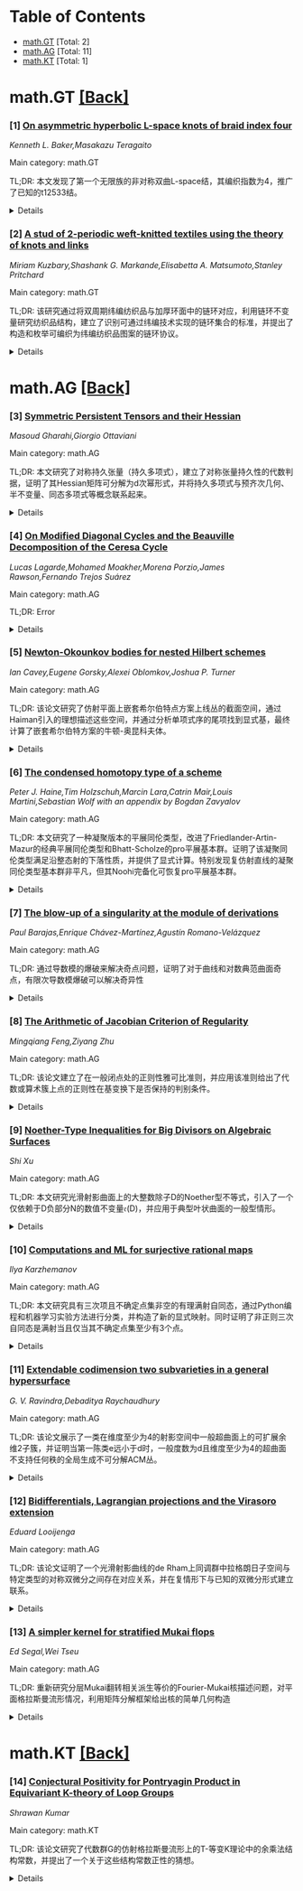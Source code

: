 <div id=toc></div>

# Table of Contents

- [math.GT](#math.GT) [Total: 2]
- [math.AG](#math.AG) [Total: 11]
- [math.KT](#math.KT) [Total: 1]


<div id='math.GT'></div>

# math.GT [[Back]](#toc)

### [1] [On asymmetric hyperbolic L-space knots of braid index four](https://arxiv.org/abs/2510.07618)
*Kenneth L. Baker,Masakazu Teragaito*

Main category: math.GT

TL;DR: 本文发现了第一个无限族的非对称双曲L-space结，其编织指数为4，推广了已知的t12533结。


<details>
  <summary>Details</summary>
Motivation: 在SnapPy普查中，只有9个非对称L-space结，其中t12533是唯一已知的编织指数为4的例子。为了寻找更多此类结，需要构造无限族。

Method: 通过推广已知的t12533结，构造了一个无限族的非对称双曲L-space结。

Result: 成功构造了第一个无限族的非对称双曲L-space结，这些结的编织指数均为4。

Conclusion: 这项工作填补了非对称双曲L-space结无限族构造的空白，为研究此类结提供了新的实例。

Abstract: A knot is called an L-space knot if it admits a positive Dehn surgery
yielding an L-space. In the SnapPy census, there are exactly 9 asymmetric
L-space knots. Among them, the knot t12533 is the only known example of braid
index 4. We generalize this knot, and give the first infinite family of
asymmetric hyperbolic L-space knots of braid index 4.

</details>


### [2] [A stud of 2-periodic weft-knitted textiles using the theory of knots and links](https://arxiv.org/abs/2510.08384)
*Miriam Kuzbary,Shashank G. Markande,Elisabetta A. Matsumoto,Stanley Pritchard*

Main category: math.GT

TL;DR: 该研究通过将双周期纬编纺织品与加厚环面中的链环对应，利用链环不变量研究纺织品结构，建立了识别可通过纬编技术实现的链环集合的标准，并提出了构造和枚举可编织为纬编纺织品图案的链环协议。


<details>
  <summary>Details</summary>
Motivation: 研究动机是利用拓扑学中的链环理论来研究纬编纺织品结构，建立纺织品与数学结构之间的对应关系，从而开发新型非传统的纬编针法图案。

Method: 通过建立双周期纬编纺织品与加厚环面中链环的对应关系，利用链环不变量分析纺织品结构，提出构造和枚举可编织链环的协议，并分析其拓扑特性。

Result: 确定了可通过纬编技术实现的链环集合，这些链环与欧几里得三维空间中的带状结和链环具有拓扑对应关系，提出了关于swatches链环补集的双曲结构和多变量亚历山大多项式的猜想。

Conclusion: 该研究成功建立了纬编纺织品与拓扑链环之间的数学对应关系，为开发新型编织图案提供了理论基础，并为进一步研究编织结构的拓扑特性开辟了新方向。

Abstract: In this study, we use a correspondence between two-periodic weft-knitted
textiles and links in the thickened torus to study the former using link
invariants. We establish a criterion to identify the set of links whose
elements are realized through techniques of weft-knitting leading to new,
unconventional types of weft-knitting stitch patterns. A crucial topological
underpinning of these links is shown to be their correspondence with ribbon
knots and links in Euclidean three-space and equivalently in the three-sphere.
Using the mechanics of weft-knitting, we propose a protocol for constructing
and enumerating links in the thickened torus that can be knitted as a motif of
a weft-knitted textile, and we call such links \emph{swatches}. Based on our
analysis of link invariants of swatches, we propose conjectures on hyperbolic
structure of the link complements of swatches and their multivariable Alexander
polynomials.

</details>


<div id='math.AG'></div>

# math.AG [[Back]](#toc)

### [3] [Symmetric Persistent Tensors and their Hessian](https://arxiv.org/abs/2510.07404)
*Masoud Gharahi,Giorgio Ottaviani*

Main category: math.AG

TL;DR: 本文研究了对称持久张量（持久多项式），建立了对称张量持久性的代数判据，证明了其Hessian矩阵可分解为d次幂形式，并将持久多项式与预齐次几何、半不变量、同态多项式等概念联系起来。


<details>
  <summary>Details</summary>
Motivation: 研究对称持久张量的代数特征，为张量秩的下界估计提供有效判据，并将这类张量与几何和代数中的相关概念建立联系。

Method: 利用Hessian矩阵的行列式性质，结合B. Segre的经典结果，通过代数几何方法分析对称持久张量的特征，并建立与预齐次几何、半不变量等概念的连接。

Result: 建立了对称张量持久性的充要条件：其Hessian行列式等于非零线性形式的d(n-2)次幂；证明了持久张量的Hessian可分解为(n-2)次形式的d次幂；发现所有持久三次型都是同态的。

Conclusion: 为对称持久张量提供了明确的代数特征，建立了与多个数学领域的深刻联系，为张量秩理论和代数几何研究提供了新的视角和工具。

Abstract: Persistent tensors, introduced in [Quantum 8 (2024), 1238], and inspired by
quantum information theory, form a recursively defined class of tensors that
remain stable under the substitution method and thereby yield nontrivial lower
bounds on tensor rank. In this work, we investigate the symmetric case-namely,
symmetric persistent tensors, or equivalently, persistent polynomials. We
establish that a symmetric tensor in $\mathrm{Sym}^n \mathbb{C}^d$ is
persistent if the determinant of its Hessian equals the $d(n-2)$-th power of a
nonzero linear form. The converse is verified for cubic tensors ($n=3$) or for
$d \leq 3$, by leveraging classical results of B. Segre. Moreover, we
demonstrate that the Hessian of a symmetric persistent tensor factors as the
$d$-th power of a form of degree $(n-2)$. Our main results provide an explicit
necessary and sufficient criterion for persistence, thereby offering an
effective algebraic characterization of this class of tensors. Beyond
characterization, we present normal forms in small dimensions, place persistent
polynomials within prehomogeneous geometry, and connect them with
semi-invariants, homaloidal polynomials, and Legendre transforms. Particularly,
we prove that all persistent cubics are homaloidal.

</details>


### [4] [On Modified Diagonal Cycles and the Beauville Decomposition of the Ceresa Cycle](https://arxiv.org/abs/2510.07416)
*Lucas Lagarde,Mohamed Moakher,Morena Porzio,James Rawson,Fernando Trejos Suárez*

Main category: math.AG

TL;DR: Error


<details>
  <summary>Details</summary>
Motivation: Error

Method: Error

Result: Error

Conclusion: Error

Abstract: Let $C$ be a curve of genus $g \geq 2$, and let $J$ be its Jacobian. The
choice of a degree 1 divisor $e$ on $C$ gives an embedding of $C$ into $J$; we
denote by $[C]_{}^{e}\in \mathrm{CH}\left( J;\mathbb{Q} \right) $ the class in
the Chow group of $J$ defined by the image of this embedding. It is known from
the work of S.-W. Zhang that the vanishing of the Ceresa cycle
$\mathrm{Cer}(C,e):=[C]^{e} - [-1]_* [C]^e$ is equivalent to both the vanishing
of the 1st Beauville component $[C]_{(1)}^e$ and the vanishing of the 3rd
Gross--Kudla--Schoen modified diagonal cycle $\Gamma^3(C,e) \in
\mathrm{CH}(C^3;\mathbb{Q})$. In this paper, we extend this result to show that
the vanishing of the $s$-th Beauville component $[C]^e_{(s)}$ for $s \geq 1$ is
equivalent to the vanishing of the $(s+2)$-nd modified diagonal cycle
$\Gamma^{s + 2}(C, e) \in \mathrm{CH}(C^{s+2};\mathbb{Q})$. We also establish
"successive vanishing" results for these cycles: for instance, if $\Gamma^n(C,
e) = \Gamma^{n + 1}(C, e)=0$, then $\Gamma^{k}(C, e) = 0$ for all $k \geq n$.
In the $s=1$ case, we show an integral refinement to the original statement,
relating the order of torsion of $\mathrm{Cer}(C,e) \in
\mathrm{CH}(J;\mathbb{Z})$ to that of $\Gamma^3(C,e) \in
\mathrm{CH}(C^3;\mathbb{Z})$.

</details>


### [5] [Newton-Okounkov bodies for nested Hilbert schemes](https://arxiv.org/abs/2510.07420)
*Ian Cavey,Eugene Gorsky,Alexei Oblomkov,Joshua P. Turner*

Main category: math.AG

TL;DR: 该论文研究了仿射平面上嵌套希尔伯特点方案上线丛的截面空间，通过Haiman引入的理想描述这些空间，并通过分析单项式序的尾项找到显式基，最终计算了嵌套希尔伯特方案的牛顿-奥昆科夫体。


<details>
  <summary>Details</summary>
Motivation: 研究嵌套希尔伯特方案上线丛的截面空间，旨在深入理解这些几何对象的代数结构，并为计算相关的牛顿-奥昆科夫体提供理论基础。

Method: 使用Haiman引入的理想来描述截面空间，通过分析单项式序的尾项来构造显式基。

Result: 成功描述了截面空间的结构，找到了显式基，并计算出了嵌套希尔伯特方案的牛顿-奥昆科夫体。

Conclusion: 该方法有效解决了嵌套希尔伯特方案上线丛截面空间的描述问题，并为相关几何不变量计算提供了新工具。

Abstract: We study sections of line bundles on the nested Hilbert scheme of points on
the affine plane. We describe the spaces of sections in terms of certain ideals
introduced by Haiman, and find explicit bases for them by analyzing the
trailing terms in some monomial order. As a consequence, we compute the
Newton-Okounkov bodies for nested Hilbert schemes.

</details>


### [6] [The condensed homotopy type of a scheme](https://arxiv.org/abs/2510.07443)
*Peter J. Haine,Tim Holzschuh,Marcin Lara,Catrin Mair,Louis Martini,Sebastian Wolf with an appendix by Bogdan Zavyalov*

Main category: math.AG

TL;DR: 本文研究了一种凝聚版本的平展同伦类型，改进了Friedlander-Artin-Mazur的经典平展同伦类型和Bhatt-Scholze的pro平展基本群。证明了该凝聚同伦类型满足沿整态射的下落性质，并提供了显式计算。特别发现复仿射直线的凝聚同伦类型基本群非平凡，但其Noohi完备化可恢复pro平展基本群。


<details>
  <summary>Details</summary>
Motivation: 旨在构建一个更精细的平展同伦理论，统一并改进现有的平展同伦类型和pro平展基本群理论，解决经典理论中的局限性。

Method: 使用Barwick-Glasman-Haine引入的概形Galois范畴来描述凝聚同伦类型，证明其沿整态射的下落性质，并通过显式计算（如连续函数环）验证理论。

Result: 证明了凝聚同伦类型满足下落性质，发现复仿射直线的凝聚同伦类型基本群非平凡，但其Noohi完备化可恢复pro平展基本群，且通过拟分离商可修正该群的异常性质。

Conclusion: 凝聚同伦类型提供了一个统一且更精细的平展同伦理论框架，能够捕捉到经典理论无法检测的拓扑信息，同时通过适当的修正可恢复与现有理论的一致性。

Abstract: We study a condensed version of the \'etale homotopy type of a scheme, which
refines both the usual \'etale homotopy type of Friedlander-Artin-Mazur and the
pro\'etale fundamental group of Bhatt-Scholze. In the first part of this paper,
we prove that this condensed homotopy type satisfies descent along integral
morphisms and that the expected fiber sequences hold. We also provide explicit
computations, for example, for rings of continuous functions. A key ingredient
in many of our arguments is a description of the condensed homotopy type using
the Galois category of a scheme introduced by Barwick-Glasman-Haine.
  In the second part, we focus on the fundamental group of the condensed
homotopy type in more detail. We show that, unexpectedly, the fundamental group
of the condensed homotopy type of the affine line $\mathbf{A}^1_{\mathbf{C}}$
over the complex numbers is nontrivial. Nonetheless, its Noohi completion
recovers the pro\'etale fundamental group of Bhatt-Scholze. Moreover, we show
that a mild correction, passing to the quasiseparated quotient, fixes most of
this group's quirks. Surprisingly, this quotient is often a topological group.

</details>


### [7] [The blow-up of a singularity at the module of derivations](https://arxiv.org/abs/2510.07607)
*Paul Barajas,Enrique Chávez-Martínez,Agustín Romano-Velázquez*

Main category: math.AG

TL;DR: 通过导数模的爆破来解决奇点问题，证明了对于曲线和对数典范曲面奇点，有限次导数模爆破可以解决奇异性


<details>
  <summary>Details</summary>
Motivation: 研究通过导数模爆破解决奇点问题的方法，探索奇点解析的新途径

Method: 使用导数模的爆破序列，通过有限次爆破操作

Result: 对于曲线和对数典范曲面奇点，该方法能够成功解析奇异性

Conclusion: 导数模爆破是解决曲线和对数典范曲面奇点问题的有效方法

Abstract: We study the problem of resolving singularities via the blow-up of the module
of derivations. Our main results are a positive answer for the case of curves
and log-canonical surface singularities, i.e., a finite sequence of blow-ups
along the module of derivations resolves the singularities of such varieties.

</details>


### [8] [The Arithmetic of Jacobian Criterion of Regularity](https://arxiv.org/abs/2510.08033)
*Mingqiang Feng,Ziyang Zhu*

Main category: math.AG

TL;DR: 该论文建立了在一般闭点处的正则性雅可比准则，并应用该准则给出了代数或算术簇上点的正则性在基变换下是否保持的判别条件。


<details>
  <summary>Details</summary>
Motivation: 研究代数或算术簇上点的正则性在基变换下的保持问题，需要建立有效的判别准则。

Method: 通过建立一般闭点处的正则性雅可比准则，并将其应用于基变换情形。

Result: 提出了判断点的正则性在基变换下是否保持的判别条件。

Conclusion: 建立的雅可比准则为解决正则性在基变换下的保持问题提供了有效工具。

Abstract: We establish a Jacobian criterion for regularity at a general closed point
and apply it to give a criterion for whether regularity of a point on an
algebraic or arithmetic variety is preserved under base-change.

</details>


### [9] [Noether-Type Inequalities for Big Divisors on Algebraic Surfaces](https://arxiv.org/abs/2510.08089)
*Shi Xu*

Main category: math.AG

TL;DR: 本文研究光滑射影曲面上的大整数除子D的Noether型不等式，引入了一个仅依赖于D负部分N的数值不变量𝔢(D)，并应用于典型叶状曲面的一般型情形。


<details>
  <summary>Details</summary>
Motivation: 研究大整数除子在光滑射影曲面上的Noether型不等式，特别关注如何通过引入新的数值不变量来改进相关理论。

Method: 引入数值不变量𝔢(D)，该不变量仅依赖于除子D的负部分N，当D为nef时𝔢(D)=0。

Result: 建立了大整数除子D的Noether型不等式，并应用于典型叶状曲面的一般型情形，得到了体积与多重截面指数之间的不等式关系。

Conclusion: 通过引入数值不变量𝔢(D)，成功建立了大整数除子的Noether型不等式，并将结果应用于叶状曲面的研究，为相关几何理论提供了新的工具和视角。

Abstract: Let $D$ be a big integral divisor on a smooth projective surface $X$. In this
paper, we study Noether-type inequalities for $D$. The key ingredient is the
introduction of a numerical invariant $\mathfrak{e}(D)$, which depends only on
the negative part $N$ of $D$. In particular, $\mathfrak{e}(D)=0$ if $D$ is nef.
As an application, we establish an inequality between the volume and the
pluri-sectional index of a canonical foliated surface of general type.

</details>


### [10] [Computations and ML for surjective rational maps](https://arxiv.org/abs/2510.08093)
*Ilya Karzhemanov*

Main category: math.AG

TL;DR: 本文研究具有三次项且不确定点集非空的有理满射自同态，通过Python编程和机器学习实验方法进行分类，并构造了新的显式映射。同时证明了非正则三次自同态是满射当且仅当其不确定点集至少有3个点。


<details>
  <summary>Details</summary>
Motivation: 研究具有三次项的有理满射自同态的分类问题，特别是当不确定点集非空时的情形。

Method: 结合Python编程和机器学习的实验方法进行分类研究，同时使用纯射影几何方法进行理论证明。

Result: 构造了几个新的显式映射，并证明了非正则三次自同态是满射的充要条件是其不确定点集至少有3个点。

Conclusion: 实验方法有助于构造新的有理满射自同态，而理论结果提供了判断三次自同态满射性的几何准则。

Abstract: The present note studies \emph{surjective rational endomorphisms} $f:
\mathbb{P}^2 \dashrightarrow \mathbb{P}^2$ with \emph{cubic} terms and the
indeterminacy locus $I_f \ne \emptyset$. We develop an experimental approach,
based on some Python programming and Machine Learning, towards the
classification of such maps; a couple of new explicit $f$ is constructed in
this way. We also prove (via pure projective geometry) that a general
non-regular cubic endomorphism $f$ of $\mathbb{P}^2$ is surjective if and only
if the set $I_f$ has cardinality at least $3$.

</details>


### [11] [Extendable codimension two subvarieties in a general hypersurface](https://arxiv.org/abs/2510.08108)
*G. V. Ravindra,Debaditya Raychaudhury*

Main category: math.AG

TL;DR: 该论文展示了一类在维度至少为4的射影空间中一般超曲面上的可扩展余维2子簇，并证明当第一陈类e远小于d时，一般度数为d且维度至少为4的超曲面不支持任何秩的全局生成不可分解ACM丛。


<details>
  <summary>Details</summary>
Motivation: 研究高维射影空间中一般超曲面上子簇的扩展性及其与代数向量丛性质的关系，特别是关于不可分解算术Cohen-Macaulay(ACM)丛的存在性问题。

Method: 通过构造一类可扩展的余维2子簇，并利用这些子簇的性质来分析一般超曲面上向量丛的全局生成性和分解性。

Result: 证明了当第一陈类e远小于度数d时，一般度数为d且维度至少为4的超曲面上不存在任何秩的全局生成不可分解ACM丛。

Conclusion: 该研究揭示了高维射影空间中一般超曲面上向量丛的特定限制条件，为理解这些几何对象上的丛结构提供了新的见解。

Abstract: We exhibit a class of extendable codimension $2$ subvarieties in a general
hypersurface of dimension at least $4$ in projective space. As a consequence,
we prove that a general hypersurface of degree $d$ and dimension at least $4$
does not support globally generated indecomposable ACM bundles of any rank if
their first Chern class $e \ll d$.

</details>


### [12] [Bidifferentials, Lagrangian projections and the Virasoro extension](https://arxiv.org/abs/2510.08208)
*Eduard Looijenga*

Main category: math.AG

TL;DR: 该论文证明了一个光滑射影曲线的de Rham上同调群中拉格朗日子空间与特定类型的对称双微分之间存在对应关系，并在复情形下与已知的双微分形式建立联系。


<details>
  <summary>Details</summary>
Motivation: 研究光滑射影曲线的de Rham上同调群结构，特别是拉格朗日子空间与双微分形式之间的对应关系，以及这种关系在复几何和局部场理论中的应用。

Method: 通过局部版本的对应关系，利用完全离散赋值环的方法进行证明，并构造了局部场的Virasoro扩张。

Result: 建立了拉格朗日子空间与特定对称双微分的一一对应关系，确定了复情形下对应双微分形式的上同调类，并定义了n点构型空间上的有理n-形式。

Conclusion: 证明了de Rham上同调中拉格朗日子空间与特定双微分形式的等价性，这种对应关系在局部场理论和Virasoro代数构造中具有自然应用。

Abstract: Let $C$ be a smooth projective curve over an algebraically closed field $k$
of characteristic zero. We prove that a Lagrangian supplement of $H^0(C,
\Omega_C)$ in the de Rham cohomology group $H^1_{dR}(C)$ determines and is
determined by a particular type of symmetric bidifferential on $C^2$ (its polar
divisor must be twice the diagonal and have biresidue one along it). When $k$
is the complex field, a natural choice of such supplement is $H^{0,1}(C)$ and
we show that this corresponds with the bidifferential that after a twist is the
rational $2$-form on $C^2$ found by Biswas-Colombo-Frediani-Pirola. We
determine the cohomology class carried by that $2$-form and define an analogue
of this form as rational $n$-form on $C^n$ that is regular on the $n$-point
configuration space of $C$.
  The proof relies on a local version of the above correspondence, which can be
stated in terms of a complete discrete valuation ring. We use this local
version also to construct in a natural manner the Virasoro extension of the Lie
algebra of derivations of a local field.

</details>


### [13] [A simpler kernel for stratified Mukai flops](https://arxiv.org/abs/2510.08250)
*Ed Segal,Wei Tseu*

Main category: math.AG

TL;DR: 重新研究分层Mukai翻转相关派生等价的Fourier-Mukai核描述问题，对平面格拉斯曼流形情况，利用矩阵分解框架给出核的简单几何构造


<details>
  <summary>Details</summary>
Motivation: 重新探讨分层Mukai翻转相关派生等价的Fourier-Mukai核描述问题

Method: 使用矩阵分解框架，对平面格拉斯曼流形情况给出核的简单几何构造

Result: 为平面格拉斯曼流形情况提供了Fourier-Mukai核的简单几何构造

Conclusion: 通过矩阵分解框架成功构造了分层Mukai翻转相关派生等价的Fourier-Mukai核

Abstract: We reinvestigate the problem of describing the Fourier-Mukai kernel for the
derived equivalence associated to a stratified Mukai flop. For the case of
Grassmannians of planes we give a very simple geometric construction of the
kernel, using the framework of matrix factorizations.

</details>


<div id='math.KT'></div>

# math.KT [[Back]](#toc)

### [14] [Conjectural Positivity for Pontryagin Product in Equivariant K-theory of Loop Groups](https://arxiv.org/abs/2510.07689)
*Shrawan Kumar*

Main category: math.KT

TL;DR: 该论文研究了代数群G的仿射格拉斯曼流形上的T-等变K理论中的余乘法结构常数，并提出了一个关于这些结构常数正性的猜想。


<details>
  <summary>Details</summary>
Motivation: 研究仿射格拉斯曼流形上T-等变K理论中的余乘法结构，并探讨其在量子K理论中的对应关系。

Method: 利用基于环路群的乘积诱导的余乘法结构，通过Pontryagin对偶和卷积积分的对应关系，分析结构常数的性质。

Result: 提出了关于余乘法结构常数正性的猜想，并建立了与T-等变量子K理论中乘法结构常数正性的等价关系。

Conclusion: 该猜想为研究量子K理论中的结构常数提供了新的视角，并建立了仿射格拉斯曼流形与量子K理论之间的深刻联系。

Abstract: Let $G$ be a connected simply-connected simple algebraic group over
$\mathbb{C}$ and let $T$ be a maximal torus, $B\supset T$ a Borel subgroup and
$K$ a maximal compact subgroup. Then, the product in the (algebraic) based loop
group $\Omega(K)$ gives rise to a comultiplication in the topological
$T$-equivariant $K$-ring $K_T^{top}(\Omega(K))$. Recall that $\Omega(K)$ is
identified with the affine Grassmannian $\mathcal{X}$ (of $G$) and hence we get
a comultiplication in $ K_T^{top}(\mathcal{X})$. Dualizing, one gets the
Pontryagin product in the $T$-equivariant $K$-homology $K^T_0(\mathcal{X})$,
which in-turn gets identified with the convolution product (due to S. Kato).
Now, $ K_T^{top}(\mathcal{X})$ has a basis $\{\xi^w\}$ over the representation
ring $R(T)$ given by the ideal sheaves corresponding to the finite codimension
Schubert varieties $X^w$ in $\mathcal{X}$. We make a positivity conjecture on
the comultiplication structure constants in the above basis. Using some results
of Kato, this conjecture gives rise to an equivalent conjecture on the
positivity of the multiplicative structure constants in $T$-equivariant quantum
$K$-theory $QK_T(G/B)$ in the Schubert basis.

</details>
